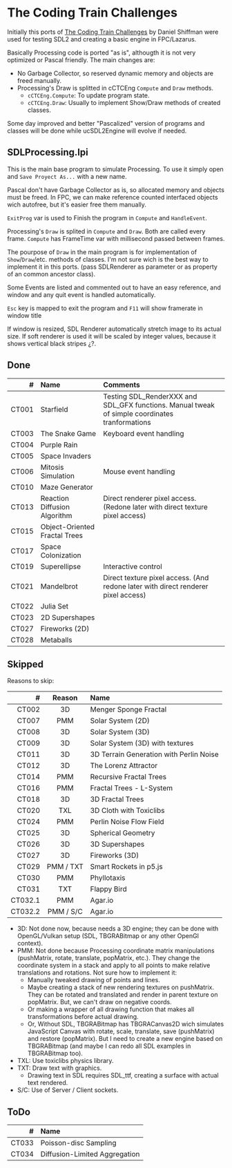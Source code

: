 # The Coding Train Challenges

Initially this ports of [The Coding Train Challenges](http://codingtra.in) 
by Daniel Shiffman were used for testing SDL2 and creating a basic engine in
FPC/Lazarus.

Basically Processing code is ported "as is", althougth it is not very optimized
or Pascal friendly. The main changes are:

  - No Garbage Collector, so reserved dynamic memory and objects are freed
    manually.
  - Processing's Draw is splitted in cCTCEng `Compute` and `Draw` methods.
    - `cCTCEng.Compute`: To update program state.
    - `cCTCEng.Draw`: Usually to implement Show/Draw methods of created classes.

Some day improved and better "Pascalized" version of programs and classes
will be done while ucSDL2Engine will evolve if needed.

## SDLProcessing.lpi

This is the main base program to simulate Processing. To use it simply open and
`Save Proyect As...` with a new name.

Pascal don't have Garbage Collector as is, so allocated memory and objects must
be freed. In FPC, we can make reference counted interfaced objects wich
autofree, but it's easier free them manually.

`ExitProg` var is used to Finish the program in `Compute` and `HandleEvent`.

Processing's `Draw` is splited in `Compute` and `Draw`. Both are called
every frame. `Compute` has FrameTime var with millisecond passed between
frames.

The pourpose of `Draw` in the main program is for implementation of
`Show`/`Draw`/etc. methods of classes. I'm not sure wich is the best way to
implement it in this ports. (pass SDLRenderer as parameter or as property of
an common ancestor class).

Some Events are listed and commented out to have an easy reference, and window
and any quit event is handled automatically.

`Esc` key is mapped to exit the program and `F11` will show framerate in
  window title

If window is resized, SDL Renderer automatically stretch image to its actual
size. If soft renderer is used it will be scaled by integer values, because
it shows vertical black stripes ¿?.

## Done

| # | Name | Comments |
|---:|:---|:---|
| CT001 | Starfield | Testing SDL_RenderXXX and SDL_GFX functions. Manual tweak of simple coordinates tranformations |
| CT003 | The Snake Game | Keyboard event handling |
| CT004 | Purple Rain |  |
| CT005 | Space Invaders |  |
| CT006 | Mitosis Simulation | Mouse event handling |
| CT010 | Maze Generator |  |
| CT013 | Reaction Diffusion Algorithm | Direct renderer pixel access. (Redone later with direct texture pixel access) |
| CT015 | Object-Oriented Fractal Trees |  |
| CT017 | Space Colonization |  |
| CT019 | Superellipse | Interactive control |
| CT021 | Mandelbrot | Direct texture pixel access. (And redone later with direct renderer pixel access) |
| CT022 | Julia Set |  |
| CT023 | 2D Supershapes |  |
| CT027 | Fireworks (2D) |  |
| CT028 | Metaballs |  |

## Skipped

Reasons to skip:

| # | Reason | Name |
|---:|:--:|:---|
| CT002 | 3D | Menger Sponge Fractal |
| CT007 | PMM | Solar System (2D) |
| CT008 | 3D | Solar System (3D) |
| CT009 | 3D | Solar System (3D) with textures |
| CT011 | 3D | 3D Terrain Generation with Perlin Noise |
| CT012 | 3D | The Lorenz Attractor |
| CT014 | PMM | Recursive Fractal Trees |
| CT016 | PMM | Fractal Trees - L-System |
| CT018 | 3D | 3D Fractal Trees |
| CT020 | TXL | 3D Cloth with Toxiclibs |
| CT024 | PMM | Perlin Noise Flow Field |
| CT025 | 3D | Spherical Geometry |
| CT026 | 3D | 3D Supershapes |
| CT027 | 3D | Fireworks (3D) |
| CT029 | PMM / TXT | Smart Rockets in p5.js |
| CT030 | PMM | Phyllotaxis |
| CT031 | TXT | Flappy Bird |
| CT032.1 | PMM | Agar.io |
| CT032.2 | PMM / S/C | Agar.io |

  - 3D: Not done now, because needs a 3D engine; they can be done with
      OpenGL/Vulkan setup (SDL, TBGRABitmap or any other OpenGl context).
  - PMM: Not done because Processing coordinate matrix manipulations
    (pushMatrix, rotate, translate, popMatrix, etc.). They change the
    coordinate system in a stack and apply to all points to make relative
    translations and rotations. Not sure how to implement it:
    - Manually tweaked drawing of points and lines.
    - Maybe creating a stack of new rendering textures on pushMatrix. They
      can be rotated and translated and render in parent texture on popMatrix.
      But, we can't draw on negative coords.
    - Or making a wrapper of all drawing function that makes all
      transformations before actual drawing.
    - Or, Without SDL, TBGRABitmap has TBGRACanvas2D wich simulates JavaScript
      Canvas with rotate, scale, translate, save (pushMatrix) and
      restore (popMatrix). But I need to create a new engine based on
      TBGRABitmap (and maybe I can redo all SDL examples in TBGRABitmap too).
  - TXL: Use toxiclibs physics library.
  - TXT: Draw text with graphics.
    - Drawing text in SDL requires SDL_ttf, creating a surface with actual text
      rendered.
  - S/C: Use of Server / Client sockets.

## ToDo

| # | Name |
|---:|:---|
| CT033 | Poisson-disc Sampling |
| CT034 | Diffusion-Limited Aggregation |




